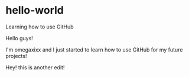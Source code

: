 # hello-world
Learning how to use GitHub

Hello guys! 

I'm omegaxixx and I just started to learn how to use GitHub for my future projects!

Hey! this is another edit!



